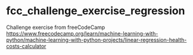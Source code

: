 # fcc_challenge_exercise_regression
Challenge exercise from freeCodeCamp
https://www.freecodecamp.org/learn/machine-learning-with-python/machine-learning-with-python-projects/linear-regression-health-costs-calculator
